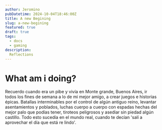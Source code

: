 ```yaml
---
author: Jeromino
pubDatetime: 2024-10-04T18:46:00Z
title: A new Begining
slug: a-new-begining
featured: true
draft: true
tags:
  - docs
  - gaming
description:
  Reflections
---
```



# What am i doing?

Recuerdo cuando era un pibe y vivía en Monte grande, Buenos Aires, ir todos los fines de semana a lo de mi mejor amigo, a crear juegos e historias épicas. Batallas interminables por el control de algún antiguo reino, levantar asentamientos y poblados, luchas cuerpo a cuerpo con espadas hechas del mejor palo que podías tener, tiroteos peligrosos y asediar sin piedad algún castillo. Todo esto sucedía en el mundo real, cuando te decían 'salí a aprovechar el día que está re lindo'.  

